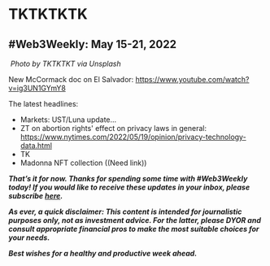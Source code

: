 # TKTKTKTK
## #Web3Weekly: May 15-21, 2022

![]()
*Photo by TKTKTKT via Unsplash*

New McCormack doc on El Salvador: https://www.youtube.com/watch?v=ig3UN1GYmY8

The latest headlines:

- Markets: UST/Luna update...
- ZT on abortion rights' effect on privacy laws in general: https://www.nytimes.com/2022/05/19/opinion/privacy-technology-data.html
- TK
- Madonna NFT collection ((Need link))

_**That’s it for now. Thanks for spending some time with #Web3Weekly today! If you would like to receive these updates in your inbox, please subscribe [here](https://w3w.news).**_

_**As ever, a quick disclaimer: This content is intended for journalistic purposes only, not as investment advice. For the latter, please DYOR and consult appropriate financial pros to make the most suitable choices for your needs.**_

_**Best wishes for a healthy and productive week ahead.**_
